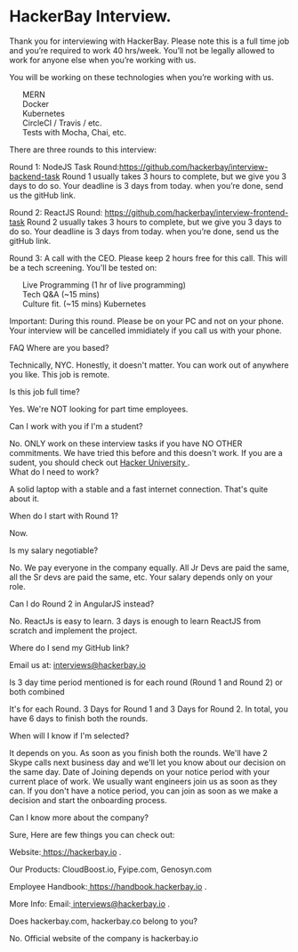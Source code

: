 # HackerBay Interview.
Thank you for interviewing with HackerBay. Please note this is a full time job and you’re required to work 40 hrs/week. You’ll not be legally allowed to work for anyone else when you’re working with us.

You will be working on these technologies when you’re working with us.

<ul style="list-style: none;">
            <li> MERN</li>
            <li>Docker </li>
            <li>  Kubernetes </li>
            <li>CircleCI / Travis / etc.</li>
            <li> Tests with Mocha, Chai, etc.</li>
  </ul>
There are three rounds to this interview:

Round 1: NodeJS Task Round:https://github.com/hackerbay/interview-backend-task Round 1 usually takes 3 hours to complete, but we give you 3 days to do so. Your deadline is 3 days from today. when you’re done, send us the gitHub link.

Round 2: ReactJS Round: https://github.com/hackerbay/interview-frontend-task Round 2 usually takes 3 hours to complete, but we give you 3 days to do so. Your deadline is 3 days from today. when you’re done, send us the gitHub link.

Round 3: A call with the CEO. Please keep 2 hours free for this call. This will be a tech screening. You'll be tested on:

<ul style="list-style: none;">
            <li> Live Programming (1 hr of live programming)</li>
            <li>Tech Q&A (~15 mins) </li>
            <li> Culture fit. (~15 mins) Kubernetes </li>
           
 </ul>
            
Important: During this round. Please be on your PC and not on your phone. Your interview will be cancelled immidiately if you call us with your phone.

FAQ
Where are you based?

Technically, NYC. Honestly, it doesn't matter. You can work out of anywhere you like. This job is remote.

Is this job full time?

Yes. We're NOT looking for part time employees.

Can I work with you if I'm a student?

No. ONLY work on these interview tasks if you have NO OTHER commitments. We have tried this before and this doesn't work. If you are a sudent, you should check out <a href="https://hackerbayuniversity.com/"> Hacker University </a>.  
What do I need to work?

A solid laptop with a stable and a fast internet connection. That's quite about it.

When do I start with Round 1?

Now.

Is my salary negotiable?

No. We pay everyone in the company equally. All Jr Devs are paid the same, all the Sr devs are paid the same, etc. Your salary depends only on your role.

Can I do Round 2 in AngularJS instead?

No. ReactJs is easy to learn. 3 days is enough to learn ReactJS from scratch and implement the project.

Where do I send my GitHub link?

Email us at: <a href="interviews@hackerbay.io/">interviews@hackerbay.io </a>

Is 3 day time period mentioned is for each round (Round 1 and Round 2) or both combined

It's for each Round. 3 Days for Round 1 and 3 Days for Round 2. In total, you have 6 days to finish both the rounds.

When will I know if I'm selected?

It depends on you. As soon as you finish both the rounds. We'll have 2 Skype calls next business day and we'll let you know about our decision on the same day. Date of Joining depends on your notice period with your current place of work. We usually want engineers join us as soon as they can. If you don't have a notice period, you can join as soon as we make a decision and start the onboarding process.

Can I know more about the company?

Sure, Here are few things you can check out:

Website:<a href="https://hackerbay.io/"> https://hackerbay.io </a>.

Our Products: CloudBoost.io, Fyipe.com, Genosyn.com

Employee Handbook:<a href="https://handbook.hackerbay.io/"> https://handbook.hackerbay.io </a>.

More Info: Email:<a href="interviews@hackerbay.io"> interviews@hackerbay.io </a>.

Does hackerbay.com, hackerbay.co belong to you?

No. Official website of the company is hackerbay.io




